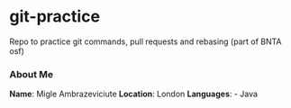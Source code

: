 # git-practice
Repo to practice git commands, pull requests and rebasing (part of BNTA osf)

### About Me

**Name**: Migle Ambrazeviciute
**Location**: London
**Languages**: 
    - Java

